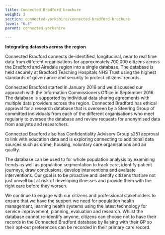 ```yaml
---
title: Connected Bradford brochure
weight: 3
section: connected-yorkshire/connected-bradford-brochure
level: "6.3"
parent: connected-yorkshire

---
```


**Integrating datasets across the region**

Connected Bradford connects de-identified, longitudinal, near to real time data from different organisations for approximately 700,000 citizens across the Bradford and Airedale region into  a single database. The database is held securely at Bradford Teaching Hospitals NHS Trust using the highest standards of governance and security to protect citizens’ records.

Connected Bradford started in January 2016 and we discussed our approach with the Information Commissioners Office in September 2016. The database is supported by individual data sharing agreements with multiple data providers across the region. Connected Bradford has ethical approval for a research database that is overseen by a Steering Group of committed individuals from each of the different organisations who meet regularly to oversee the database and review requests for anonymised data from analysts and researchers. 

Connected Bradford also has Confidentiality Advisory Group s251 approval to link with education data and is exploring connecting to additional data sources such as crime, housing, voluntary care organisations and air quality.

The database can be used to for whole population analysis by examining trends as well as population segmentation to track care, identify patient journeys, draw conclusions, develop interventions and evaluate interventions. Our goal is to be proactive and identify citizens that are not just unwell but at risk of developing illnesses and provide them with the right care before they worsen. 

We continue to engage with our citizens and professional stakeholders to ensure that we have the support we need for population health management, learning health systems using the latest technology for service improvement, planning, evaluation and research. 
Whilst the database cannot re-identify anyone, citizens can choose not to have their records in the Connected Bradford database by liaising with their GP so their opt-out preferences can be recorded in their primary care record. 
